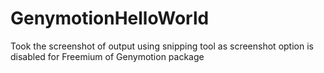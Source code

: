 # GenymotionHelloWorld
Took the screenshot of output using snipping tool as screenshot option is disabled for Freemium of Genymotion package

